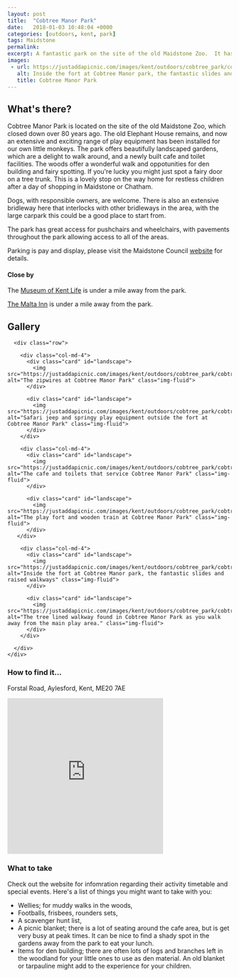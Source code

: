 ```yaml
---
layout: post
title:  "Cobtree Manor Park"
date:   2018-01-03 10:48:04 +0000
categories: [outdoors, kent, park]
tags: Maidstone
permalink: 
excerpt: A fantastic park on the site of the old Maidstone Zoo.  It has a great range of play equipment, a cafe with toilets and lovely walks through the gardens and woodland.
images:
 - url: https://justaddapicnic.com/images/kent/outdoors/cobtree_park/cobtree5.jpg
   alt: Inside the fort at Cobtree Manor park, the fantastic slides and raised walkways
   title: Cobtree Manor Park
---
```


## What's there?
Cobtree Manor Park is located on the site of the old Maidstone Zoo, which closed down over 80 years ago. The old Elephant House remains, and now an extensive and exciting range of play equipment has been installed for our own little monkeys. The park offers beautifully landscaped gardens, which are a delight to walk around, and a newly built cafe and toilet facilities. The woods offer a wonderful walk and oppotunities for den building and fairy spotting.  If you're lucky you might just spot a fairy door on a tree trunk. This is a lovely stop on the way home for restless children after a day of shopping in Maidstone or Chatham.

Dogs, with responsible owners, are welcome.  There is also an extensive bridleway here that interlocks with other bridleways in the area, with the large carpark this could be a good place to start from.

The park has great access for pushchairs and wheelchairs, with pavements throughout the park allowing access to all of the areas.

Parking is pay and display, please visit the Maidstone Council [website](http://www.maidstone.gov.uk/residents/parks-and-play-areas/cobtree) for details.

#### Close by

The [Museum of Kent Life](https://kentlife.org.uk/) is under a mile away from the park. 

[The Malta Inn](http://www.beefeater.co.uk/steak-restaurant/Kent/Malta-Inn-Maidstone.html) is under a mile away from the park.

## Gallery

<div class="container">

      <div class="row">

        <div class="col-md-4">
          <div class="card" id="landscape">
            <img src="https://justaddapicnic.com/images/kent/outdoors/cobtree_park/cobtree1.jpg" alt="The zipwires at Cobtree Manor Park" class="img-fluid">
          </div>

          <div class="card" id="landscape">
            <img src="https://justaddapicnic.com/images/kent/outdoors/cobtree_park/cobtree2.jpg" alt="Safari jeep and springy play equipment outside the fort at Cobtree Manor Park" class="img-fluid">
          </div>
        </div>

        <div class="col-md-4">
          <div class="card" id="landscape">
            <img src="https://justaddapicnic.com/images/kent/outdoors/cobtree_park/cobtree4.jpg" alt="The cafe and toilets that service Cobtree Manor Park" class="img-fluid">
          </div>

          <div class="card" id="landscape">
            <img src="https://justaddapicnic.com/images/kent/outdoors/cobtree_park/cobtree3.jpg" alt="The play fort and wooden train at Cobtree Manor Park" class="img-fluid">
          </div>
       </div>

        <div class="col-md-4">
          <div class="card" id="landscape">
            <img src="https://justaddapicnic.com/images/kent/outdoors/cobtree_park/cobtree5.jpg" alt="Inside the fort at Cobtree Manor park, the fantastic slides and raised walkways" class="img-fluid">
          </div>

          <div class="card" id="landscape">
            <img src="https://justaddapicnic.com/images/kent/outdoors/cobtree_park/cobtree6.jpg" alt="The tree lined walkway found in Cobtree Manor Park as you walk away from the main play area." class="img-fluid">
          </div>
        </div>
        
      </div>      
    </div>


### How to find it...
Forstal Road, Aylesford, Kent, ME20 7AE

<iframe src="https://www.google.com/maps/embed?pb=!1m18!1m12!1m3!1d2494.5774765864044!2d0.49785565163096046!3d51.30049917950151!2m3!1f0!2f0!3f0!3m2!1i1024!2i768!4f13.1!3m3!1m2!1s0x47df33aa4cfcb877%3A0x769819ae220a965f!2sCobtree!5e0!3m2!1sen!2suk!4v1511256786384" width="350" height="350" frameborder="0" style="border:0" allowfullscreen></iframe>

### What to take
Check out the website for infomration regarding their activity timetable and special events.
Here's a list of things you might want to take with you:
* Wellies; for muddy walks in the woods,
* Footballs, frisbees, rounders sets, 
* A scavenger hunt list, 
* A picnic blanket; there is a lot of seating around the cafe area, but is get very busy at peak times.  It can be nice to find a shady spot in the gardens away from the park to eat your lunch.
* Items for den building; there are often lots of logs and branches left in the woodland for your little ones to use as den material.  An old blanket or tarpauline might add to the experience for your children.

